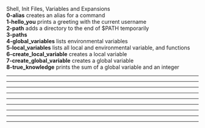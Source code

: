 Shell, Init Files, Variables and Expansions  
**0-alias** creates an alias for a command  
**1-hello_you** prints a greeting with the current username  
**2-path** adds a directory to the end of $PATH temporarily  
**3-paths**  
**4-global_variables** lists environmental variables  
**5-local_variables** lists all local and environmental variable, and functions   
**6-create_local_variable** creates a local variable  
**7-create_global_variable** creates a global variable  
**8-true_knowledge** prints the sum of a global variable and an integer  
****
****
****
****
****
****
****
****
****

